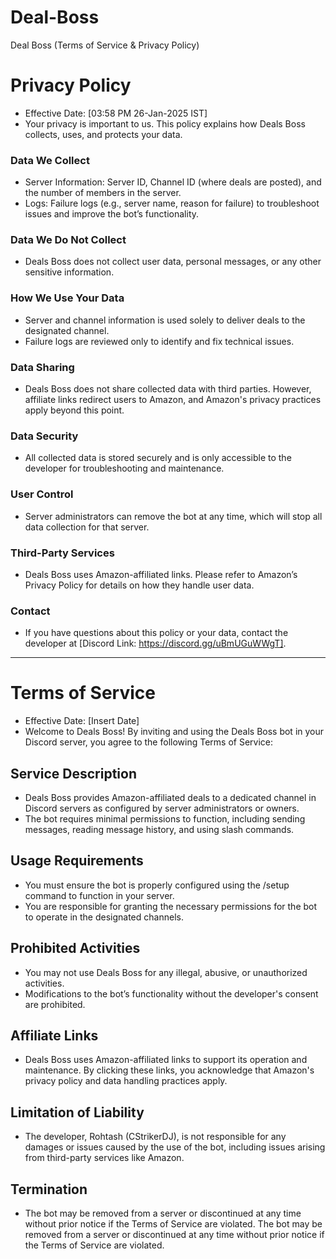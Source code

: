 # Deal-Boss
Deal Boss (Terms of Service & Privacy Policy)
# Privacy Policy
- Effective Date: [03:58 PM 26-Jan-2025 IST]
- Your privacy is important to us. This policy explains how Deals Boss collects, uses, and protects your data.
### Data We Collect
- Server Information: Server ID, Channel ID (where deals are posted), and the number of members in the server.
- Logs: Failure logs (e.g., server name, reason for failure) to troubleshoot issues and improve the bot’s functionality.
### Data We Do Not Collect
- Deals Boss does not collect user data, personal messages, or any other sensitive information.
### How We Use Your Data
- Server and channel information is used solely to deliver deals to the designated channel.
- Failure logs are reviewed only to identify and fix technical issues.
### Data Sharing
- Deals Boss does not share collected data with third parties. However, affiliate links redirect users to Amazon, and Amazon's privacy practices apply beyond this point.
### Data Security
- All collected data is stored securely and is only accessible to the developer for troubleshooting and maintenance.
### User Control
- Server administrators can remove the bot at any time, which will stop all data collection for that server.
### Third-Party Services
- Deals Boss uses Amazon-affiliated links. Please refer to Amazon’s Privacy Policy for details on how they handle user data.
### Contact
- If you have questions about this policy or your data, contact the developer at [Discord Link: https://discord.gg/uBmUGuWWgT].
---------------------------------------------------------------------------------------------------------------------------------------------------------------------------------------------------------------------
# Terms of Service
- Effective Date: [Insert Date]
- Welcome to Deals Boss! By inviting and using the Deals Boss bot in your Discord server, you agree to the following Terms of Service:
## Service Description
- Deals Boss provides Amazon-affiliated deals to a dedicated channel in Discord servers as configured by server administrators or owners.
- The bot requires minimal permissions to function, including sending messages, reading message history, and using slash commands.
## Usage Requirements
- You must ensure the bot is properly configured using the /setup command to function in your server.
- You are responsible for granting the necessary permissions for the bot to operate in the designated channels.
## Prohibited Activities
- You may not use Deals Boss for any illegal, abusive, or unauthorized activities.
- Modifications to the bot’s functionality without the developer's consent are prohibited.
## Affiliate Links
- Deals Boss uses Amazon-affiliated links to support its operation and maintenance. By clicking these links, you acknowledge that Amazon's privacy policy and data handling practices apply.
## Limitation of Liability
- The developer, Rohtash (CStrikerDJ), is not responsible for any damages or issues caused by the use of the bot, including issues arising from third-party services like Amazon.
## Termination
- The bot may be removed from a server or discontinued at any time without prior notice if the Terms of Service are violated.
The bot may be removed from a server or discontinued at any time without prior notice if the Terms of Service are violated.


